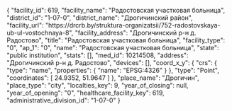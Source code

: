 {
    "facility_id": 619,
    "facility_name": "Радостовская участковая больница",
    "district_id": "1-07-0",
    "district_name": "Дрогичинский район",
    "facility_url": "https:\/\/drcrb.by\/struktura-organizatsii\/752-radostovskaya-ub-ul-vostochnaya-8",
    "facility_address": "Дрогичинский р-н д. Радостово",
    "title": "Радостовская участковая больница",
    "facility_type": "0",
    "ap_1": "0",
    "name": "Радостовская участковая больница",
    "state": "public institution",
    "stats": [],
    "med_id": 10214508,
    "address": "Дрогичинский р-н д. Радостово",
    "devices": [],
    "coord_x_y": {
        "crs": {
            "type": "name",
            "properties": {
                "name": "EPSG:4326"
            }
        },
        "type": "Point",
        "coordinates": [
            24.9352,
            51.9647
        ]
    },
    "place_name": "Дрогичин",
    "place_type": "city",
    "localties_key": 9,
    "year_of_closing": null,
    "year_of_opening": "0",
    "healthcare_facility_key": 619,
    "administrative_division_id": "1-07-0"
}